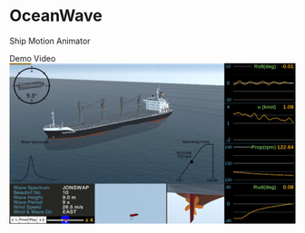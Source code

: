 # OceanWave
Ship Motion Animator

Demo Video
[![View on Youtube](/ShipMotionAnimator.png)](https://youtu.be/4cSA-nSBHGI)
